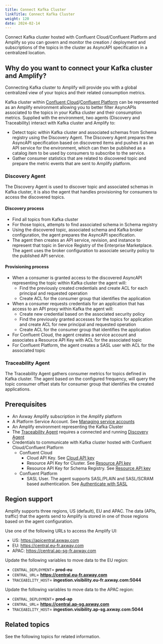 ```yaml
---
title: Connect Kafka Cluster
linkTitle: Connect Kafka Cluster
weight: 120
date: 2024-02-14
---
```

Connect Kafka cluster hosted with Confluent Cloud/Confluent Platform and Amplify so you can govern and monitor the creation / deployment and subscriptions of the topics in the cluster as AsyncAPI specification in a centralized location.

## Why do you want to connect your Kafka cluster and Amplify?

Connecting Kafka cluster to Amplify will provide you with a global centralized view of your topics and their related consumption metrics.

Kafka cluster within [Confluent Cloud](https://docs.confluent.io/cloud/current/overview.html)/[Confluent Platform](https://docs.confluent.io/platform/current/overview.html) can be represented as an Amplify environment allowing you to better filter AsyncAPIs associated to the topics in your Kafka cluster and their consumption metrics. Supplied with the environment, two agents (Discovery and Traceability) interact with Kafka cluster and Amplify to:

* Detect topic within Kafka cluster and associated schemas from Schema registry using the Discovery Agent. The Discovery Agent prepares the AsyncAPI specification based on discovered items and pushes it as an API service for the environment, which can then be published as a catalog item to be used by consumers to subscribe to the service.
* Gather consumer statistics that are related to discovered topic and prepare the metric events that are sent to Amplify platform.

### Discovery Agent

The Discovery Agent is used to discover topic and associated schemas in Kafka cluster, it is also the agent that handles provisioning for consumers to access the discovered topics.

#### Discovery process

* Find all topics from Kafka cluster
* For those topics, attempts to find associated schema in Schema registry
* Using the discovered topic, associated schema and Kafka broker configuration, the agent prepares the AsyncAPI specification.
* The agent then creates an API service, revision, and instance to represent that topic in Service Registry of the Enterprise Marketplace. The agent uses the broker configuration to associate security policy to the published API service.

#### Provisioning process

* When a consumer is granted access to the discovered AsyncAPI representing the topic within Kafka cluster the agent will:
    * Find the previously created credentials and create ACL for each principal and requested operation
    * Create ACL for the consumer group that identifies the application
* When a consumer requests credentials for an application that has access to an API proxy within Kafka the agent will:
    * Create new credential based on the associated security policy
    * Find the previously granted accesses for the topics for application and create ACL for new principal and requested operation
    * Create ACL for the consumer group that identifies the application
* For Confluent Cloud, the agent creates a service account and associates a Resource API Key with ACL for the associated topic
* For Confluent Platform, the agent creates a SASL user with ACL for the associated topic

### Traceability Agent

The Traceability Agent gathers consumer metrics for topics defined in Kafka cluster. The agent based on the configured frequency, will query the topic consumer offset stats for consumer group that identifies the created applications.

## Prerequisites

* An Axway Amplify subscription in the Amplify platform
* A Platform Service Account. See [Managing service accounts](https://docs.axway.com/bundle/platform-management/page/docs/management_guide/organizations/managing_organizations/index.html#managing-service-accounts)
* An Amplify environment representing the Kafka Cluster
* The [Traceability Agent](#traceability-agent) requires a connected and running [Discovery Agent](#discovery-agent)
* Credentials to communicate with Kafka cluster hosted with Confluent Cloud/Confluent Platform
    * Confluent Cloud
        * Cloud API Key. See [Cloud API key](https://docs.confluent.io/cloud/current/access-management/authenticate/api-keys/api-keys.html#create-a-cloud-api-key)
        * Resource API Key for Cluster. See [Resource API key](https://docs.confluent.io/cloud/current/access-management/authenticate/api-keys/api-keys.html#resource-api-keys)
        * Resource API Key for Schema Registry. See [Resource API key](https://docs.confluent.io/cloud/current/access-management/authenticate/api-keys/api-keys.html#resource-api-keys)
    * Confluent Platform
        * SASL User. The agent supports SASL/PLAIN and SASL/SCRAM based authentication. See [Authenticate with SASL](https://docs.confluent.io/platform/current/kafka/authentication_sasl/auth-sasl-overview.html)

## Region support

Amplify supports three regions, US (default), EU and APAC. The data (APIs, traffic) that the agents send to Amplify is stored in one of those regions based on the agent configuration.

Use one of the following URLs to access the Amplify UI:

* US: <https://apicentral.axway.com>
* EU: <https://central.eu-fr.axway.com>
* APAC: <https://central.ap-sg-fr.axway.com>

Update the following variables to move data to the EU region:

* `CENTRAL_DEPLOYMENT`= **prod-eu**
* `CENTRAL_URL`= **<https://central.eu-fr.axway.com>**
* `TRACEABILITY_HOST`= **ingestion.visibility.eu-fr.axway.com:5044**

Update the following variables to move data to the APAC region:

* `CENTRAL_DEPLOYMENT`= **prod-ap**
* `CENTRAL_URL`= **<https://central.ap-sg.axway.com>**
* `TRACEABILITY_HOST`= **ingestion.visibility.ap-sg.axway.com:5044**

## Related topics

See the following topics for related information.
